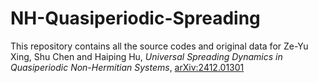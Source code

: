 # NH-Quasiperiodic-Spreading
This repository contains all the source codes and original data for Ze-Yu Xing, Shu Chen and Haiping Hu, 
_Universal Spreading Dynamics in Quasiperiodic Non-Hermitian Systems_,
[arXiv:2412.01301](https://doi.org/10.48550/arXiv.2412.01301)
